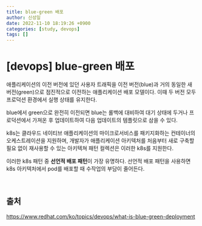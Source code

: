 ```yaml
---
title: blue-green 배포
author: 신성일
date: 2022-11-10 18:19:26 +0900
categories: [study, devops]
tags: []
---
```


# **[devops] blue-green 배포**

애플리케이션의 이전 버전에 있던 사용자 트래픽을 이전 버전(blue)과 거의 동일한 새 버전(green)으로 점진적으로 이전하는 애플리케이션 배포 모델이다. 이때 두 버전 모두 프로덕션 환경에서 실행 상태를 유지한다.

blue에서 green으로 완전히 이전되면 blue는 롤백에 대비하여 대기 상태에 두거나 프로덕션에서 가져온 후 업데이트하여 다음 업데이트의 템플릿으로 삼을 수 있다.

k8s는 클라우드 네이티브 애플리케이션의 마이크로서비스를 패키지화하는 컨테이너의 오케스트레이션을 지원하며, 개발자가 애플리케이션 아키텍처를 처음부터 새로 구축할 필요 없이 재사용할 수 있는 아키텍쳐 패턴 컬렉션은 이러한 k8s를 지원한다.

이러한 k8s 패턴 중 **선언적 배포 패턴**이 가장 유명하다. 선언적 배포 패턴을 사용하면 k8s 아키텍처에서 pod를 배포할 때 수작업의 부담이 줄어든다.

<br/>

## **출처**

https://www.redhat.com/ko/topics/devops/what-is-blue-green-deployment
